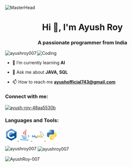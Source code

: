 ![MasterHead](https://blogger.googleusercontent.com/img/b/R29vZ2xl/AVvXsEgUfGDnAp10_8MkEu1cb5SSz_2iWyFqSg-lE9vOOMew8qRfjCNaibXGC8bYIxyDlsbAM82qf6QSW1aZqMrom5nNW66dcKWPp5liYNT3Ehy1qsgYp2pCwb8lMb-HGbwt-CMTEgF5-XLsxM8/s1600/image1.gif)
<h1 align="center">Hi 👋, I'm Ayush Roy</h1>
<h3 align="center">A passionate programmer from India</h3>

<img align="right" alt="Coding" width="400" src="https://gifdb.com/images/high/animated-man-computer-coding-nae6mec378lsg1i3.webp">


<p align="left"> <img src="https://komarev.com/ghpvc/?username=AyushRoy-007&label=Profile%20views&color=0e75b6&style=flat" alt="ayushroy007" /> </p>

- 🌱 I’m currently learning **AI**

- 💬 Ask me about **JAVA, SQL**

- 📫 How to reach me **ayushofficial743@gmail.com**

<h3 align="left">Connect with me:</h3>
<p align="left">
<a href="https://linkedin.com/in/ayush-roy-48aa5530b" target="blank"><img align="center" src="https://raw.githubusercontent.com/rahuldkjain/github-profile-readme-generator/master/src/images/icons/Social/linked-in-alt.svg" alt="ayush-roy-48aa5530b" height="30" width="40" /></a>
</p>

<h3 align="left">Languages and Tools:</h3>
<p align="left"> <a href="https://www.cprogramming.com/" target="_blank" rel="noreferrer"> <img src="https://raw.githubusercontent.com/devicons/devicon/master/icons/c/c-original.svg" alt="c" width="40" height="40"/> </a> <a href="https://www.java.com" target="_blank" rel="noreferrer"> <img src="https://raw.githubusercontent.com/devicons/devicon/master/icons/java/java-original.svg" alt="java" width="40" height="40"/> </a> <a href="https://www.mysql.com/" target="_blank" rel="noreferrer"> <img src="https://raw.githubusercontent.com/devicons/devicon/master/icons/mysql/mysql-original-wordmark.svg" alt="mysql" width="40" height="40"/> </a> <a href="https://www.python.org" target="_blank" rel="noreferrer"> <img src="https://raw.githubusercontent.com/devicons/devicon/master/icons/python/python-original.svg" alt="python" width="40" height="40"/> </a> </p>

<p><img align="left" src="https://github-readme-stats.vercel.app/api/top-langs?username=ayushroy007&show_icons=true&locale=en&layout=compact" alt="ayushroy007" /></p>

<p>&nbsp;<img align="center" src="https://github-readme-stats.vercel.app/api?username=ayushroy007&show_icons=true&locale=en" alt="ayushroy007" /></p>

<p><img align="center" src="https://github-readme-streak-stats.herokuapp.com/?user=ayushroy007&" alt="AyushRoy-007" /></p>
